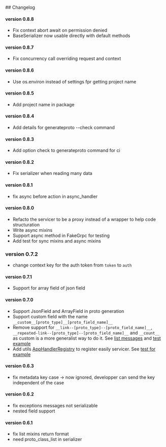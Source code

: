 ## Changelog

#### version 0.8.8

- Fix context abort await on permission denied
- BaseSerializer now usable directly with default methods

#### version 0.8.7

- Fix concurrency call overriding request and context

#### version 0.8.6

- Use os.environ instead of settings fpr getting project name

#### version 0.8.5

- Add project name in package

#### version 0.8.4

- Add details for generateproto --check command

#### version 0.8.3

- Add option check to generateproto command for ci

#### version 0.8.2

- Fix serializer when reading many data

#### version 0.8.1

- fix async before action in async_handler

#### version 0.8.0

- Refacto the servicer to be a proxy instead of a wrapper to help code structuration
- Write async mixins
- Support async method in FakeGrpc for testing
- Add test for sync mixins and async mixins

### version 0.7.2

- change context key for the auth token from `token` to `auth`
#### version 0.7.1

- Support for array field of json field
#### version 0.7.0

- Support JsonField and ArrayField in proto generation
- Support custom field with the name `__custom__[proto_type]__[proto_field_name]__`
- Remove support for `__link--[proto_type]--[proto_field_name]__`, `__repeated-link--[proto_type]--[proto_field_name]__` and `__count__` as custom is a more generalist way to do it. See [list messages](https://github.com/socotecio/django-socio-grpc/blob/master/django_socio_grpc/mixins.py#L81) and [test example](https://github.com/socotecio/django-socio-grpc/blob/master/django_socio_grpc/tests/fakeapp/models.py#L76)
- Add utils [AppHandlerRegistry](https://github.com/socotecio/django-socio-grpc/blob/master/django_socio_grpc/utils/servicer_register.py#L4) to register easily servicer. See [test for example](https://github.com/socotecio/django-socio-grpc/blob/master/django_socio_grpc/tests/test_app_handler_registry.py#L32)

#### version 0.6.3

- fix metadata key case -> now ignored, developper can send the key independent of the case

#### version 0.6.2

- fix exceptions messages not serializable
- nested field support

#### version 0.6.1

- fix list mixins return format
- need proto_class_list in serializer
